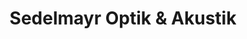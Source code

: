 ---
title: "Sedelmayr Optik & Akustik"
url: /bad-hersfeld/sedelmayr-optik-und-akustik/
shop: Optiker
---